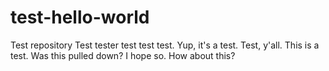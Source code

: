 # test-hello-world
Test repository
Test tester test test test. Yup, it's a test.
Test, y'all.
This is a test.
Was this pulled down? I hope so.
How about this?